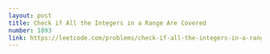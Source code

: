 ```yaml
---
layout: post
title: Check if All the Integers in a Range Are Covered
number: 1893
link: https://leetcode.com/problems/check-if-all-the-integers-in-a-range-are-covered
---
```

